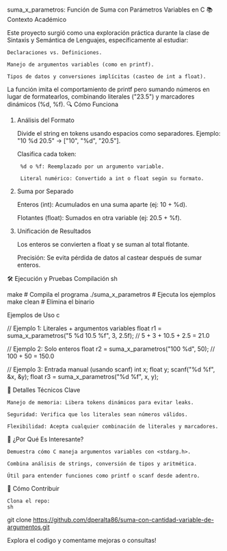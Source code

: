suma_x_parametros: Función de Suma con Parámetros Variables en C
📚 Contexto Académico

Este proyecto surgió como una exploración práctica durante la clase de Sintaxis y Semántica de Lenguajes, específicamente al estudiar:

    Declaraciones vs. Definiciones.

    Manejo de argumentos variables (como en printf).

    Tipos de datos y conversiones implícitas (casteo de int a float).

La función imita el comportamiento de printf pero sumando números en lugar de formatearlos, combinando literales ("23.5") y marcadores dinámicos (%d, %f).
🔍 Cómo Funciona
1. Análisis del Formato

    Divide el string en tokens usando espacios como separadores.
    Ejemplo: "10 %d 20.5" → ["10", "%d", "20.5"].

    Clasifica cada token:

        %d o %f: Reemplazado por un argumento variable.

        Literal numérico: Convertido a int o float según su formato.

2. Suma por Separado

    Enteros (int): Acumulados en una suma aparte (ej: 10 + %d).

    Flotantes (float): Sumados en otra variable (ej: 20.5 + %f).

3. Unificación de Resultados

    Los enteros se convierten a float y se suman al total flotante.

    Precisión: Se evita pérdida de datos al castear después de sumar enteros.

🛠 Ejecución y Pruebas
Compilación
sh

make        # Compila el programa
./suma_x_parametros  # Ejecuta los ejemplos
make clean  # Elimina el binario

Ejemplos de Uso
c

// Ejemplo 1: Literales + argumentos variables
float r1 = suma_x_parametros("5 %d 10.5 %f", 3, 2.5f);
// 5 + 3 + 10.5 + 2.5 = 21.0

// Ejemplo 2: Solo enteros
float r2 = suma_x_parametros("100 %d", 50);
// 100 + 50 = 150.0

// Ejemplo 3: Entrada manual (usando scanf)
int x; float y;
scanf("%d %f", &x, &y);
float r3 = suma_x_parametros("%d %f", x, y);

📝 Detalles Técnicos Clave

    Manejo de memoria: Libera tokens dinámicos para evitar leaks.

    Seguridad: Verifica que los literales sean números válidos.

    Flexibilidad: Acepta cualquier combinación de literales y marcadores.

🌟 ¿Por Qué Es Interesante?

    Demuestra cómo C maneja argumentos variables con <stdarg.h>.

    Combina análisis de strings, conversión de tipos y aritmética.

    Útil para entender funciones como printf o scanf desde adentro.


🚀 Cómo Contribuir

    Clona el repo:
    sh

git clone https://github.com/dperalta86/suma-con-cantidad-variable-de-argumentos.git

Explora el codigo y comentame mejoras o consultas!